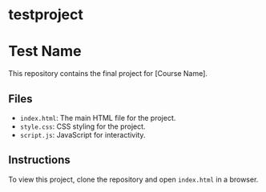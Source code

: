 # testproject
# Test Name
This repository contains the final project for [Course Name].

## Files
- `index.html`: The main HTML file for the project.
- `style.css`: CSS styling for the project.
- `script.js`: JavaScript for interactivity.

## Instructions
To view this project, clone the repository and open `index.html` in a browser.
